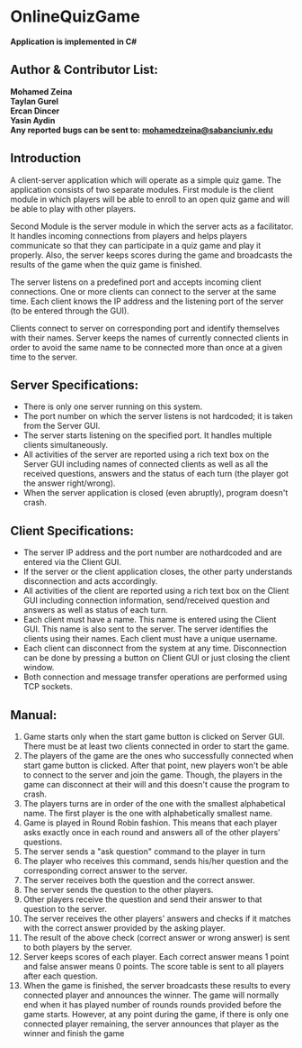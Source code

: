 # OnlineQuizGame
**Application is implemented in C#**

Author & Contributor List:
---
**Mohamed Zeina**     
**Taylan Gurel**    
**Ercan Dincer**     
**Yasin Aydin**   
**Any reported bugs can be sent to: mohamedzeina@sabanciuniv.edu**

Introduction 
---

A client-server application which will operate as a simple quiz game. The application consists of two separate modules. 
First module is the client module in which players will be able to enroll to an open quiz game and will be able to play with other players.

Second Module is the server module in which the server acts as a facilitator. It handles incoming connections from players and helps players communicate so that they can participate in a quiz game and play it properly. Also, the server keeps scores during the game and broadcasts the results of the game when the quiz game is finished.

The server listens on a predefined port and accepts incoming client connections. One or more clients can connect to the server at the same time. Each client knows the IP address and the listening port of the server (to be entered through the GUI).

Clients connect to server on corresponding port and identify themselves with their names. Server keeps the names of currently connected clients in order to avoid the same name to be connected more than once at a given time to the server.




Server Specifications:
---
* There is only one server running on this system.
* The port number on which the server listens is not hardcoded; it is taken from the Server GUI.
* The server starts listening on the specified port. It handles multiple clients simultaneously.
* All activities of the server are reported using a rich text box on the Server GUI including names of connected clients as well as all the received questions, answers and the status of each turn (the player got the answer right/wrong).
* When the server application is closed (even abruptly), program doesn't crash.



Client Specifications:
---
* The server IP address and the port number are nothardcoded and are entered via the Client GUI.
* If the server or the client application closes, the other party understands disconnection and acts accordingly.
* All activities of the client are reported using a rich text box on the Client GUI including connection information, send/received question and answers as well as status of each turn.
* Each client must have a name. This name is entered using the Client GUI. This name is also sent to the server. The server identifies the clients using their names. Each client must have a unique username.
* Each client can disconnect from the system at any time. Disconnection can be done by pressing a button on Client GUI or just closing the client window.
* Both connection and message transfer operations are performed using TCP sockets.





Manual:
---

1. Game starts only when the start game button is clicked on Server GUI. There must be at least two clients connected in order to start the game.
2. The players of the game are the ones who successfully connected when start game button is clicked. After that point, new players won't be able to connect to the server and join the game. Though, the players in the game can disconnect at their will and this doesn't cause the program to crash.
3. The players turns are in order of the one with the smallest alphabetical name. The first player is the one with alphabetically smallest name. 
4. Game is played in Round Robin fashion. This means that each player asks exactly once in each round and answers all of the other players’ questions.
5. The server sends a "ask question" command to the player in turn
6. The player who receives this command, sends his/her question and the corresponding correct answer to the server.
7. The server receives both the question and the correct answer.
8. The server sends the question to the other players.
9. Other players receive the question and send their answer to that question to the server.
10. The server receives the other players' answers and checks if it matches with the correct answer provided by the asking player.
11. The result of the above check (correct answer or wrong answer) is sent to both players by the server.
12. Server keeps scores of each player. Each correct answer means 1 point and false answer means 0 points. The score table is sent to all players after each question.
13. When the game is finished, the server broadcasts these results to every connected player and announces the winner. The game will normally end when it has played number of rounds rounds provided before the game starts. However, at any point during the game, if there is only one connected player remaining, the server announces that player as the winner and finish the game

